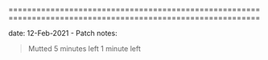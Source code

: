 


















============================================================================================================

date: 12-Feb-2021 - Patch notes:

>Mutted 5 minutes left
>1 minute left

